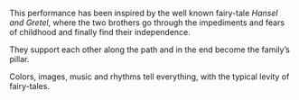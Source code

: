 This performance has been inspired by the well known fairy-tale *Hansel and Gretel*, where the two brothers go through the impediments and fears of childhood and finally find their independence.

They support each other along the path and in the end become the family’s pillar.

Colors, images, music and rhythms tell everything, with the typical levity of fairy-tales.
